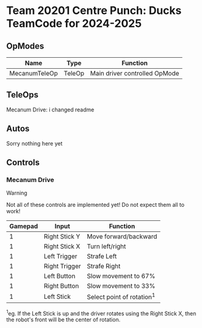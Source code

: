 # Team 20201 Centre Punch: Ducks TeamCode for 2024-2025

## OpModes
| Name          | Type   | Function                      |
|---------------|--------|-------------------------------|
| MecanumTeleOp | TeleOp | Main driver controlled OpMode |

## TeleOps
Mecanum Drive:
i changed readme


## Autos
Sorry nothing here yet

## Controls
### Mecanum Drive
> [!WARNING]
> Not all of these controls are implemented yet! Do not expect them all to work!

| Gamepad | Input         | Function                             |
|---------|---------------|--------------------------------------|
| 1       | Right Stick Y | Move forward/backward                |
| 1       | Right Stick X | Turn left/right                      |
| 1       | Left Trigger  | Strafe Left                          |
| 1       | Right Trigger | Strafe Right                         |
| 1       | Left Button   | Slow movement to 67%                 |
| 1       | Right Button  | Slow movement to 33%                 |
| 1       | Left Stick    | Select point of rotation<sup>1</sup> |

<sup>1</sup>eg. If the Left Stick is up and the driver rotates using the Right Stick X, then the robot's front will be the center of rotation.
